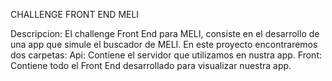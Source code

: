 CHALLENGE FRONT END MELI

Descripcion:
El challenge Front End para MELI, consiste en el desarrollo de una app que simule el buscador de MELI.
En este proyecto encontraremos dos carpetas:
Api: Contiene el servidor que utilizamos en nustra app.
Front: Contiene todo el Front End desarrollado para visualizar nuestra app.
